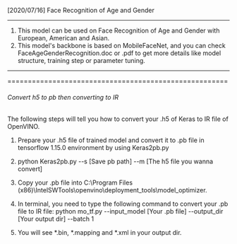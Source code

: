 [2020/07/16] Face Recognition of Age and Gender

------------------------------------------------------
1. This model can be used on Face Recognition of Age and Gender with European, American and Asian. 
2. This model's backbone is based on MobileFaceNet, and you can check FaceAgeGenderRecognition.doc or .pdf to get more details like model structure, training step or parameter tuning.
------------------------------------------------------

======================================================
###### Convert h5 to pb then converting to IR

The following steps will tell you how to convert your .h5 of Keras to IR file of OpenVINO.

1. Prepare your .h5 file of trained model and convert it to .pb file in tensorflow 1.15.0 environment by using Keras2pb.py
2. python Keras2pb.py --s [Save pb path] --m [The h5 file you wanna convert]
3. Copy your .pb file into C:\Program Files (x86)\IntelSWTools\openvino\deployment_tools\model_optimizer.
4. In terminal, you need to type the following command to convert your .pb file to IR file:
	python mo_tf.py --input_model [Your .pb file] --output_dir [Your output dir] --batch 1 

5. You will see *.bin, *.mapping and *.xml in your output dir.

